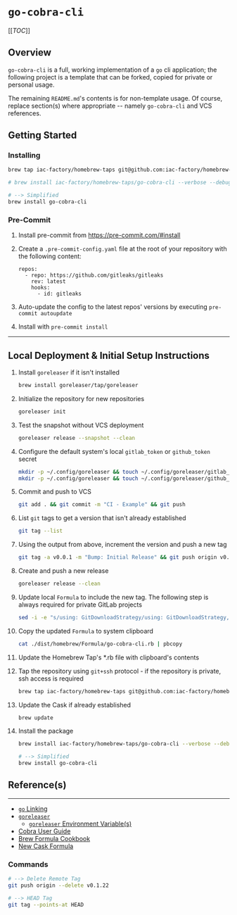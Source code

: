 # `go-cobra-cli`

[[_TOC_]]

## Overview

`go-cobra-cli` is a full, working implementation of a `go` cli application; the following
project is a template that can be forked, copied for private or personal usage.

The remaining `README.md`'s contents is for non-template usage. Of course, replace
section(s) where appropriate -- namely `go-cobra-cli` and VCS references.

## Getting Started

### Installing

```bash
brew tap iac-factory/homebrew-taps git@github.com:iac-factory/homebrew-taps

# brew install iac-factory/homebrew-taps/go-cobra-cli --verbose --debug

# --> Simplified
brew install go-cobra-cli
```

### Pre-Commit

1. Install pre-commit from https://pre-commit.com/#install
2. Create a `.pre-commit-config.yaml` file at the root of your repository with the following content:

   ```
   repos:
     - repo: https://github.com/gitleaks/gitleaks
       rev: latest
       hooks:
         - id: gitleaks
   ```

3. Auto-update the config to the latest repos' versions by executing `pre-commit autoupdate`
4. Install with `pre-commit install`

---

## Local Deployment & Initial Setup Instructions

1. Install `goreleaser` if it isn't installed

    ```bash
    brew install goreleaser/tap/goreleaser
    ```

1. Initialize the repository for new repositories

    ```bash
    goreleaser init
    ```

1. Test the snapshot without VCS deployment

    ```bash
    goreleaser release --snapshot --clean
    ```

1. Configure the default system's local `gitlab_token` or `github_token` secret

    ```bash
    mkdir -p ~/.config/goreleaser && touch ~/.config/goreleaser/gitlab_token
    mkdir -p ~/.config/goreleaser && touch ~/.config/goreleaser/github_token
    ```

1. Commit and push to VCS

    ```bash
    git add . && git commit -m "CI - Example" && git push
    ```

1. List `git` tags to get a version that isn't already established

    ```bash
    git tag --list
    ```

1. Using the output from above, increment the version and push a new tag

    ```bash
    git tag -a v0.0.1 -m "Bump: Initial Release" && git push origin v0.0.1
    ```

1. Create and push a new release

    ```bash
    goreleaser release --clean
    ```

1. Update local `Formula` to include the new tag. The following step is always required for private GitLab projects

    ```bash
    sed -i -e "s/using: GitDownloadStrategy/using: GitDownloadStrategy, tag: \"$(git tag --points-at HEAD)\"/g" ./dist/homebrew/Formula/go-cobra-cli.rb
    ```

1. Copy the updated `Formula` to system clipboard

    ```bash
    cat ./dist/homebrew/Formula/go-cobra-cli.rb | pbcopy
    ```

1. Update the Homebrew Tap's *.rb file with clipboard's contents

1. Tap the repository using `git+ssh` protocol - if the repository is private, ssh access is required

    ```bash
    brew tap iac-factory/homebrew-taps git@github.com:iac-factory/homebrew-taps
    ```

1. Update the Cask if already established

    ```bash
    brew update
    ```

1. Install the package

    ```bash
    brew install iac-factory/homebrew-taps/go-cobra-cli --verbose --debug

    # --> Simplified
    brew install go-cobra-cli
    ```

## Reference(s)

---

- [`go` Linking](https://www.digitalocean.com/community/tutorials/using-ldflags-to-set-version-information-for-go-applications?utm_source=reddit&utm_medium=social&utm_campaign=do-ldflags)
- [`goreleaser`](https://goreleaser.com/install/)
  - [`goreleaser` Environment Variable(s)](https://goreleaser.com/customization/env/)
- [Cobra User Guide](https://github.com/spf13/cobra/blob/main/site/content/user_guide.md)
- [Brew Formula Cookbook](https://github.com/Homebrew/brew/blob/master/docs/Formula-Cookbook.md)
- [New Cask Formula](https://github.com/Homebrew/homebrew-cask)

### Commands

```bash
# --> Delete Remote Tag
git push origin --delete v0.1.22

# --> HEAD Tag
git tag --points-at HEAD
```
